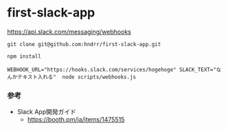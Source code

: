 # first-slack-app
https://api.slack.com/messaging/webhooks

`git clone git@github.com:hndrr/first-slack-app.git`

`npm install`

`WEBHOOK_URL="https://hooks.slack.com/services/hogehoge" SLACK_TEXT="なんかテキスト入れる"  node scripts/webhooks.js`

### 参考

- Slack App開発ガイド
  - https://booth.pm/ja/items/1475515
